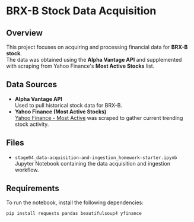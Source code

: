 # BRX-B Stock Data Acquisition

## Overview
This project focuses on acquiring and processing financial data for **BRX-B stock**.  
The data was obtained using the **Alpha Vantage API** and supplemented with scraping from Yahoo Finance's **Most Active Stocks** list.

## Data Sources
- **Alpha Vantage API**  
  Used to pull historical stock data for BRX-B.
- **Yahoo Finance (Most Active Stocks)**  
  [Yahoo Finance - Most Active](https://finance.yahoo.com/most-active) was scraped to gather current trending stock activity.

## Files
- `stage04_data-acquisition-and-ingestion_homework-starter.ipynb`  
  Jupyter Notebook containing the data acquisition and ingestion workflow.

## Requirements
To run the notebook, install the following dependencies:

```bash
pip install requests pandas beautifulsoup4 yfinance
